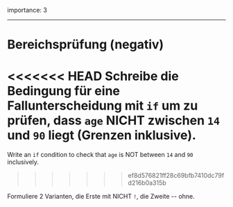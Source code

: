 importance: 3

---

# Bereichsprüfung (negativ)

<<<<<<< HEAD
Schreibe die Bedingung für eine Fallunterscheidung mit `if` um zu prüfen, dass `age` NICHT zwischen `14` und `90` liegt (Grenzen inklusive).
=======
Write an `if` condition to check that `age` is NOT between `14` and `90` inclusively.
>>>>>>> ef8d576821ff28c69bfb7410dc79fd216b0a315b

Formuliere 2 Varianten, die Erste mit NICHT `!`, die Zweite -- ohne.
